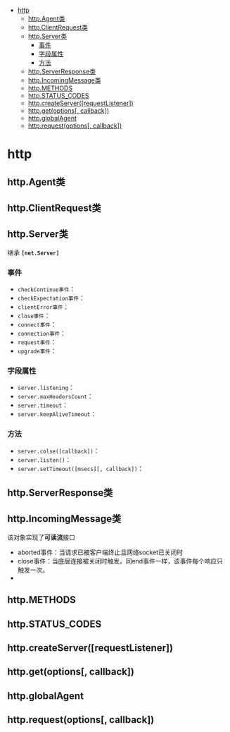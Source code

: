 <!-- TOC -->

- [http](#http)
    - [http.Agent类](#httpagent类)
    - [http.ClientRequest类](#httpclientrequest类)
    - [http.Server类](#httpserver类)
        - [事件](#事件)
        - [字段属性](#字段属性)
        - [方法](#方法)
    - [http.ServerResponse类](#httpserverresponse类)
    - [http.IncomingMessage类](#httpincomingmessage类)
    - [http.METHODS](#httpmethods)
    - [http.STATUS_CODES](#httpstatus_codes)
    - [http.createServer([requestListener])](#httpcreateserverrequestlistener)
    - [http.get(options[, callback])](#httpgetoptions-callback)
    - [http.globalAgent](#httpglobalagent)
    - [http.request(options[, callback])](#httprequestoptions-callback)

<!-- /TOC -->

# http

## http.Agent类

## http.ClientRequest类

## http.Server类

继承 **`[net.Server]`**

### 事件

- `checkContinue事件`：
- `checkExpectation事件`：
- `clientError事件`：
- `close事件`：
- `connect事件`：
- `connection事件`：
- `request事件`：
- `upgrade事件`：

### 字段属性

- `server.listening`：
- `server.maxHeadersCount`：
- `server.timeout`：
- `server.keepAliveTimeout`：

### 方法

- `server.colse([callback])`：
- `server.listen()`：
- `server.setTimeout([msecs][, callback])`：

## http.ServerResponse类

## http.IncomingMessage类

该对象实现了**可读流**接口

- aborted事件：当请求已被客户端终止且网络socket已关闭时
- close事件：当底层连接被关闭时触发。同end事件一样，该事件每个响应只触发一次。
- 

## http.METHODS

## http.STATUS_CODES

## http.createServer([requestListener])

## http.get(options[, callback])

## http.globalAgent

## http.request(options[, callback])